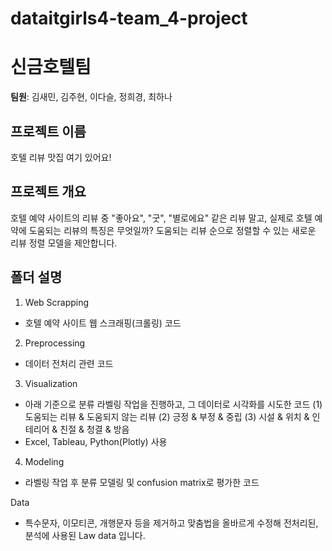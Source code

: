 # dataitgirls4-team_4-project
# 신금호텔팀
<b>팀원</b>: 김새민, 김주현, 이다슬, 정희경, 최하나

## 프로젝트 이름  
호텔 리뷰 맛집 여기 있어요!

## 프로젝트 개요
호텔 예약 사이트의 리뷰 중 "좋아요", "굿", "별로에요" 같은 리뷰 말고, 실제로 호텔 예약에 도움되는 리뷰의 특징은 무엇일까? 
도움되는 리뷰 순으로 정렬할 수 있는 새로운 리뷰 정렬 모델을 제안합니다.

## 폴더 설명
1. Web Scrapping
- 호텔 예약 사이트 웹 스크래핑(크롤링) 코드

2. Preprocessing
- 데이터 전처리 관련 코드

3. Visualization
- 아래 기준으로 분류 라벨링 작업을 진행하고, 그 데이터로 시각화를 시도한 코드
  (1) 도움되는 리뷰 & 도움되지 않는 리뷰 (2) 긍정 & 부정 & 중립 (3) 시설 & 위치 & 인테리어 & 친절 & 청결 & 방음
- Excel, Tableau, Python(Plotly) 사용

4. Modeling
- 라벨링 작업 후 분류 모델링 및 confusion matrix로 평가한 코드 

Data
- 특수문자, 이모티콘, 개행문자 등을 제거하고 맞춤법을 올바르게 수정해 전처리된, 분석에 사용된 Law data 입니다.

